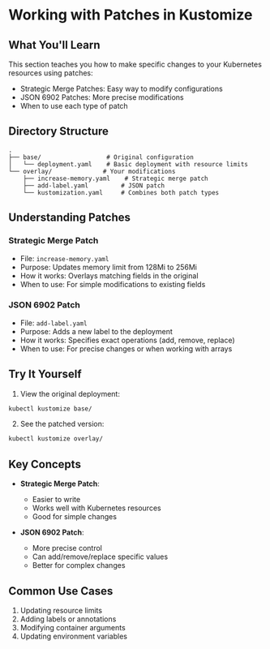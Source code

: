 # Working with Patches in Kustomize

## What You'll Learn
This section teaches you how to make specific changes to your Kubernetes resources using patches:
- Strategic Merge Patches: Easy way to modify configurations
- JSON 6902 Patches: More precise modifications
- When to use each type of patch

## Directory Structure
```
.
├── base/                  # Original configuration
│   └── deployment.yaml    # Basic deployment with resource limits
└── overlay/              # Your modifications
    ├── increase-memory.yaml    # Strategic merge patch
    ├── add-label.yaml         # JSON patch
    └── kustomization.yaml     # Combines both patch types
```

## Understanding Patches

### Strategic Merge Patch
- File: `increase-memory.yaml`
- Purpose: Updates memory limit from 128Mi to 256Mi
- How it works: Overlays matching fields in the original
- When to use: For simple modifications to existing fields

### JSON 6902 Patch
- File: `add-label.yaml`
- Purpose: Adds a new label to the deployment
- How it works: Specifies exact operations (add, remove, replace)
- When to use: For precise changes or when working with arrays

## Try It Yourself

1. View the original deployment:
```bash
kubectl kustomize base/
```

2. See the patched version:
```bash
kubectl kustomize overlay/
```

## Key Concepts
- **Strategic Merge Patch**: 
  - Easier to write
  - Works well with Kubernetes resources
  - Good for simple changes
  
- **JSON 6902 Patch**:
  - More precise control
  - Can add/remove/replace specific values
  - Better for complex changes

## Common Use Cases
1. Updating resource limits
2. Adding labels or annotations
3. Modifying container arguments
4. Updating environment variables